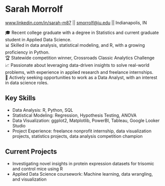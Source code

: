 # Sarah Morrolf
www.linkedin.com/in/sarah-m87 || smorrolf@iu.edu || Indianapolis, IN

🎓 Recent college graduate with a degree in Statistics and current graduate student in Applied Data Science.  
📊 Skilled in data analysis, statistical modeling, and R, with a growing proficiency in Python.  
🏆 Statewide competition winner, Crossroads Classic Analytics Challenge  
📈 Passionate about leveraging data-driven insights to solve real-world problems, with experience in applied research and freelance internships.  
🎯 Actively seeking opportunities to work as a Data Analyst, with an interest in data science roles.  

## Key Skills
- Data Analysis: R, Python, SQL
- Statistical Modeling: Regression, Hypothesis Testing, ANOVA
- Data Visualization: ggplot2, Matplotlib, PowerBI, Tableau, Google Looker Studio
- Project Experience: freelance nonprofit internship, data visualization projects, statistics projects, data analysis competition champion

## Current Projects
- Investigating novel insights in protein expression datasets for trisomic and control mice using R
- Applied Data Science coursework: Machine learning, data wrangling, and visualization
